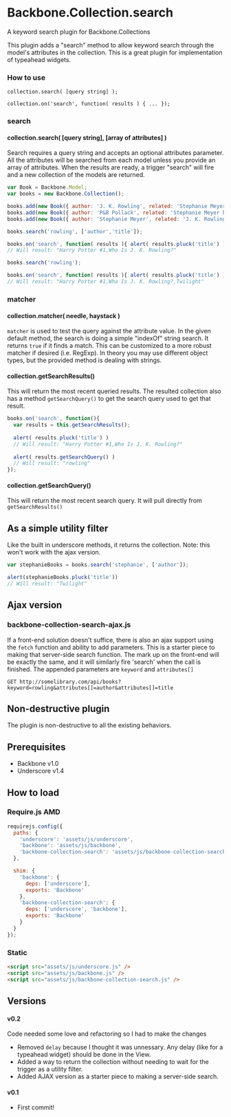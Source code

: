 Backbone.Collection.search
==========================
A keyword search plugin for Backbone.Collections

This plugin adds a "search" method to allow keyword search through the model's attributes in the collection. This is a great plugin for implementation of typeahead widgets.

### How to use
```
collection.search( [query string] );

collection.on('search', function( results ) { ... });
```
### search
#### collection.search( [query string], [array of attributes] )
Search requires a query string and accepts an optional attributes parameter. All the attributes will be searched from each model unless you provide an array of attributes. When the results are ready, a trigger "search" will fire and a new collection of the models are returned.
```js
var Book = Backbone.Model;
var books = new Backbone.Collection();

books.add(new Book({ author: 'J. K. Rowling', related: 'Stephanie Meyer books', title: 'Harry Potter #1' }));
books.add(new Book({ author: 'P&B Pollack', related: 'Stephanie Meyer books', title: 'Who Is J. K. Rowling?' }));
books.add(new Book({ author: 'Stephanie Meyer', related: 'J. K. Rowling books', title: 'Twilight'}));

books.search('rowling', ['author','title']);

books.on('search', function( results ){ alert( results.pluck('title') ) });
// Will result: "Harry Potter #1,Who Is J. K. Rowling?"
```
```js
books.search('rowling');

books.on('search', function( results ){ alert( results.pluck('title') ) });
// Will result: "Harry Potter #1,Who Is J. K. Rowling?,Twilight"
```
### matcher
#### collection.matcher( needle, haystack )
`matcher` is used to test the query against the attribute value.  In the given default method, the search is doing a simple "indexOf" string search. It returns `true` if it finds a match. This can be customized to a more robust matcher if desired (i.e. RegExp).  In theory you may use different object types, but the provided method is dealing with strings.

#### collection.getSearchResults()
This will return the most recent queried results. The resulted collection also has a method `getSearchQuery()` to get the search query used to get that result.
```js
books.on('search', function(){ 
  var results = this.getSearchResults();
  
  alert( results.pluck('title') )
  // Will result: "Harry Potter #1,Who Is J. K. Rowling?"
  
  alert( results.getSearchQuery() )
  // Will result: "rowling"
});
```
#### collection.getSearchQuery()
This will return the most recent search query.  It will pull directly from `getSearchResults()`

## As a simple utility filter
Like the built in underscore methods, it returns the collection. Note: this won't work with the ajax version.
```js
var stephanieBooks = books.search('stephanie', ['author']);

alert(stephanieBooks.pluck('title'))
// Will result: "Twilight"
```

## Ajax version
### backbone-collection-search-ajax.js
If a front-end solution doesn't suffice, there is also an ajax support using the `fetch` function and ability to add parameters.  This is a starter piece to making that server-side search function.  The mark up on the front-end will be exactly the same, and it will similarly fire 'search' when the call is finished.  The appended parameters are `keyword` and `attributes[]`

```
GET http://somelibrary.com/api/books?keyword=rowling&attributes[]=author&attributes[]=title
```

## Non-destructive plugin
The plugin is non-destructive to all the existing behaviors.

## Prerequisites
 - Backbone v1.0
 - Underscore v1.4

## How to load

### Require.js AMD

```js
requirejs.config({
  paths: {
    'underscore': 'assets/js/underscore',
    'backbone': 'assets/js/backbone',
    'backbone-collection-search': 'assets/js/backbone-collection-search'
  },

  shim: {
    'backbone': {
      deps: ['underscore'],
      exports: 'Backbone'
    },
    'backbone-collection-search': {
      deps: ['underscore', 'backbone'],
      exports: 'Backbone'
    }
  }
});
```

### Static

```html
<script src="assets/js/underscore.js" />
<script src="assets/js/backbone.js" />
<script src="assets/js/backbone-collection-search.js" />
```

## Versions
#### v0.2
Code needed some love and refactoring so I had to make the changes
 - Removed `delay` because I thought it was unnessary.  Any delay (like for a typeahead widget) should be done in the View.
 - Added a way to return the collection without needing to wait for the trigger as a utility filter.
 - Added AJAX version as a starter piece to making a server-side search.

#### v0.1
 - First commit!





